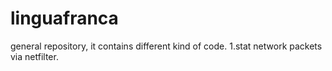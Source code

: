 # linguafranca
general repository, it contains different kind of code.
1.stat network packets via netfilter.
